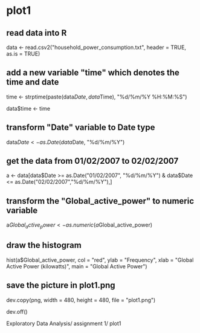 plot1
=====

## read data into R
data <- read.csv2("household_power_consumption.txt", header = TRUE, as.is = TRUE) 

## add a new variable "time" which denotes the time and date
time <- strptime(paste(data$Date, data$Time), "%d/%m/%Y %H:%M:%S")

data$time <- time

## transform "Date" variable to Date type
data$Date <- as.Date(data$Date, "%d/%m/%Y")

## get the data from 01/02/2007 to 02/02/2007
a <- data[data$Date >= as.Date("01/02/2007", "%d/%m/%Y") & data$Date <= as.Date("02/02/2007","%d/%m/%Y"),]

## transform the "Global_active_power" to numeric variable 
a$Global_active_power <- as.numeric(a$Global_active_power)

## draw the histogram
hist(a$Global_active_power, col = "red", ylab = "Frequency", xlab = "Global Active Power (kilowatts)", main = "Global Active Power")


## save the picture in plot1.png
dev.copy(png, width = 480, height = 480, file = "plot1.png")

dev.off()

Exploratory Data Analysis/ assignment 1/ plot1
